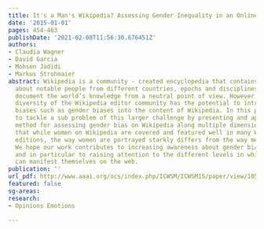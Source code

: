 ```yaml
---
title: It's a Man's Wikipedia? Assessing Gender Inequality in an Online Encyclopedia
date: '2015-01-01'
pages: 454-463
publishDate: '2021-02-08T11:56:30.676451Z'
authors:
- Claudia Wagner
- David Garcia
- Mohsen Jadidi
- Markus Strohmaier
abstract: Wikipedia is a community - created encyclopedia that contains information
  about notable people from different countries, epochs and disciplines and aims to
  document the world’s knowledge from a neutral point of view. However, the narrow
  diversity of the Wikipedia editor community has the potential to introduce systemic
  biases such as gender biases into the content of Wikipedia. In this paper we aim
  to tackle a sub problem of this larger challenge by presenting and applying a computational
  method for assessing gender bias on Wikipedia along multiple dimensions. We find
  that while women on Wikipedia are covered and featured well in many Wikipedia language
  editions, the way women are portrayed starkly differs from the way men are portrayed.
  We hope our work contributes to increasing awareness about gender biases online,
  and in particular to raising attention to the different levels in which gender biases
  can manifest themselves on the web.
publication: ''
url_pdf: http://www.aaai.org/ocs/index.php/ICWSM/ICWSM15/paper/view/10585
featured: false
sg-areas:
research: 
- Opinions Emotions

---
```

